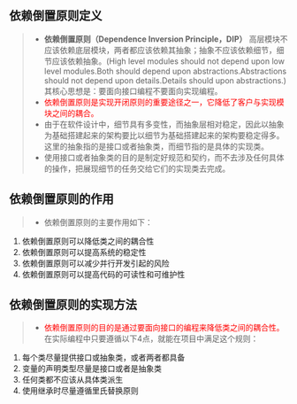 ## 依赖倒置原则定义
> * **依赖倒置原则（Dependence Inversion Principle，DIP）** 高层模块不应该依赖底层模块，两者都应该依赖其抽象；抽象不应该依赖细节，细节应该依赖抽象。(High level modules should not depend upon low level modules.Both should depend upon abstractions.Abstractions should not depend upon details.Details should upon abstractions.) 其核心思想是：要面向接口编程不要面向实现编程。
> * <font color='red'>依赖倒置原则是实现开闭原则的重要途径之一，它降低了客户与实现模块之间的耦合。</font>
> * 由于在软件设计中，细节具有多变性，而抽象层相对稳定，因此以抽象为基础搭建起来的架构要比以细节为基础搭建起来的架构要稳定得多。这里的抽象指的是接口或者抽象类，而细节指的是具体的实现类。
> * 使用接口或者抽象类的目的是制定好规范和契约，而不去涉及任何具体的操作，把展现细节的任务交给它们的实现类去完成。
## 依赖倒置原则的作用
> * 依赖倒置原则的主要作用如下：
1. 依赖倒置原则可以降低类之间的耦合性
2. 依赖倒置原则可以提高系统的稳定性
3. 依赖倒置原则可以减少并行开发引起的风险
4. 依赖倒置原则可以提高代码的可读性和可维护性
## 依赖倒置原则的实现方法
> * <font color='red'>依赖倒置原则的目的是通过要面向接口的编程来降低类之间的耦合性。</font>在实际编程中只要遵循以下4点，就能在项目中满足这个规则：
1. 每个类尽量提供接口或抽象类，或者两者都具备
2. 变量的声明类型尽量是接口或者是抽象类
3. 任何类都不应该从具体类派生
4. 使用继承时尽量遵循里氏替换原则
